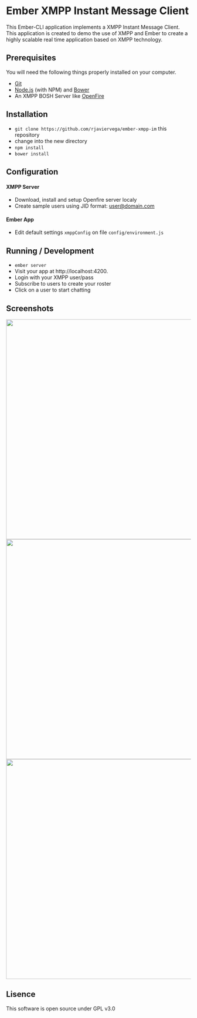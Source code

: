 # Ember XMPP Instant Message Client

This Ember-CLI application implements a XMPP Instant Message Client. This application is created to demo the use of XMPP and Ember to create a highly scalable real time application based on XMPP technology.

## Prerequisites

You will need the following things properly installed on your computer.

* [Git](http://git-scm.com/)
* [Node.js](http://nodejs.org/) (with NPM) and [Bower](http://bower.io/)
* An XMPP BOSH Server like [OpenFire](https://www.igniterealtime.org/projects/openfire/)

## Installation

* `git clone https://github.com/rjaviervega/ember-xmpp-im` this repository
* change into the new directory
* `npm install`
* `bower install`


## Configuration

#### XMPP Server
* Download, install and setup Openfire server localy
* Create sample users using JID format: user@domain.com

#### Ember App
* Edit default settings `xmppConfig` on file `config/environment.js`

## Running / Development

* `ember server`
* Visit your app at http://localhost:4200.
* Login with your XMPP user/pass
* Subscribe to users to create your roster
* Click on a user to start chatting

## Screenshots

<img src="https://raw.githubusercontent.com/rjaviervega/ember-xmpp-im/master/screenshots/Screen%20Shot%202014-12-26%20at%208.20.15%20PM.png" width="600"/>

<img src="https://raw.githubusercontent.com/rjaviervega/ember-xmpp-im/master/screenshots/Screen%20Shot%202014-12-26%20at%208.20.25%20PM.png" width="600">

<img src="https://raw.githubusercontent.com/rjaviervega/ember-xmpp-im/master/screenshots/Screen%20Shot%202014-12-26%20at%208.21.54%20PM.png" width="600">

## Lisence

This software is open source under GPL v3.0


